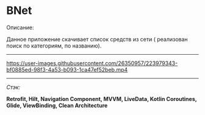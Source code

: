 # BNet
Описание:

Данное приложение скачивает список средств из сети ( реализован поиск по категориям, по названию).
___

https://user-images.githubusercontent.com/26350957/223979343-bf0885ed-98f3-4a53-b093-1ca47ef52beb.mp4

___
_Стэк:_

__Retrofit, Hilt, Navigation Component, MVVM, LiveData, Kotlin Coroutines, Glide, ViewBinding, Сlean Аrchitecture__
